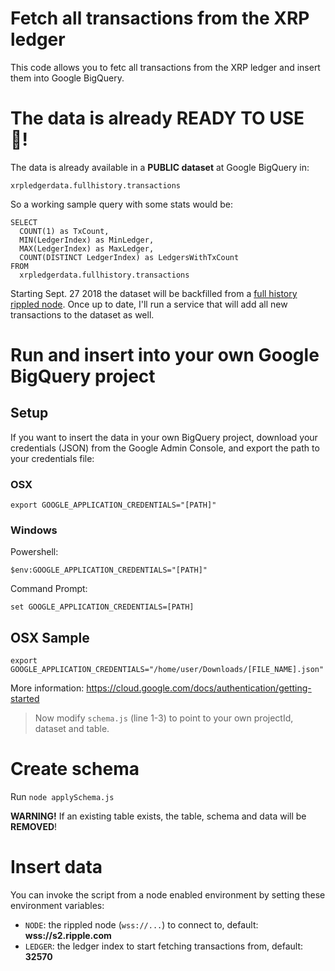 # Fetch all transactions from the XRP ledger

This code allows you to fetc all transactions from the XRP ledger and insert them into Google BigQuery. 

# The data is already READY TO USE 🎉!

The data is already available in a **PUBLIC dataset** at Google BigQuery in:

```
xrpledgerdata.fullhistory.transactions
```

So a working sample query with some stats would be:

```
SELECT 
  COUNT(1) as TxCount,
  MIN(LedgerIndex) as MinLedger,
  MAX(LedgerIndex) as MaxLedger,
  COUNT(DISTINCT LedgerIndex) as LedgersWithTxCount
FROM 
  xrpledgerdata.fullhistory.transactions
```

Starting Sept. 27 2018 the dataset will be backfilled from a [full history rippled node](https://twitter.com/WietseWind/status/1027957804429193216). Once up to date, I'll run a service that will add all new transactions to the dataset as well.

# Run and insert into your own Google BigQuery project

## Setup

If you want to insert the data in your own BigQuery project, download your credentials (JSON) from the Google Admin Console, and export the path to your credentials file:

### OSX 

```
export GOOGLE_APPLICATION_CREDENTIALS="[PATH]"
```

### Windows

Powershell:

```
$env:GOOGLE_APPLICATION_CREDENTIALS="[PATH]"
```

Command Prompt:

```
set GOOGLE_APPLICATION_CREDENTIALS=[PATH]
```

## OSX Sample

```
export GOOGLE_APPLICATION_CREDENTIALS="/home/user/Downloads/[FILE_NAME].json"
```

More information:
https://cloud.google.com/docs/authentication/getting-started

> Now modify `schema.js` (line 1-3) to point to your own projectId, dataset and table.

# Create schema

Run `node applySchema.js`

**WARNING!** If an existing table exists, the table, schema and data will be **REMOVED**!

# Insert data

You can invoke the script from a node enabled environment by setting these environment variables:

- `NODE`: the rippled node (`wss://...`) to connect to, default: **wss://s2.ripple.com**
- `LEDGER`: the ledger index to start fetching transactions from, default: **32570**

